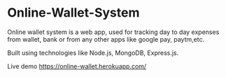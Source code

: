 # Online-Wallet-System

Online wallet system is a web app, used for tracking day to day expenses from wallet, bank or from any other apps like google pay, paytm,etc.

Built using technologies like Node.js, MongoDB, Express.js.

Live demo https://online-wallet.herokuapp.com/
